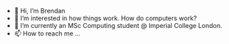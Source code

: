- 👋 Hi, I’m Brendan
- 👀 I’m interested in how things work. How do computers work? 
- 🌱 I’m currently an MSc Computing student @ Imperial College London. 
- 📫 How to reach me ...

<!---
ah19190/ah19190 is a ✨ special ✨ repository because its `README.md` (this file) appears on your GitHub profile.
You can click the Preview link to take a look at your changes.
--->
